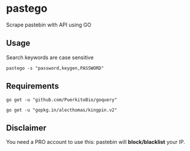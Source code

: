 # pastego

Scrape pastebin with API using GO

## Usage

Search keywords are case sensitive

`pastego -s "password,keygen,PASSWORD"`

## Requirements

`go get -u "github.com/PuerkitoBio/goquery"`

`go get -u "gopkg.in/alecthomas/kingpin.v2"`

## Disclaimer

You need a PRO account to use this: pastebin will **block/blacklist** your IP.
